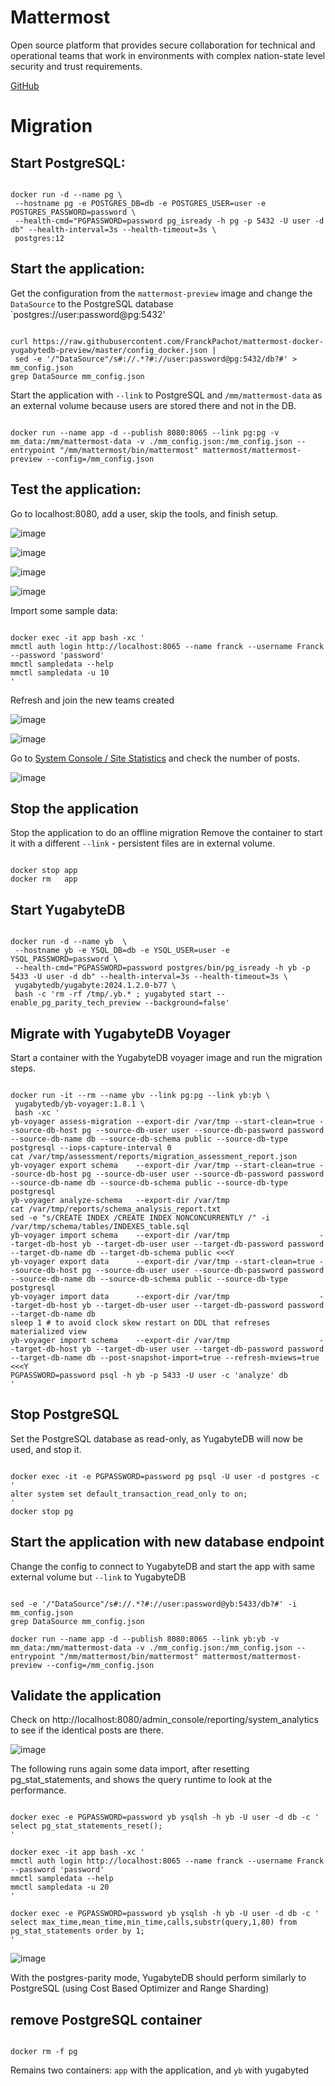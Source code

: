 # Mattermost

Open source platform that provides secure collaboration for technical and operational teams that work in environments with complex nation-state level security and trust requirements.

[GitHub](https://github.com/mattermost/mattermost)

# Migration

## Start PostgreSQL:
```

docker run -d --name pg \
 --hostname pg -e POSTGRES_DB=db -e POSTGRES_USER=user -e POSTGRES_PASSWORD=password \
 --health-cmd="PGPASSWORD=password pg_isready -h pg -p 5432 -U user -d db" --health-interval=3s --health-timeout=3s \
 postgres:12

```

## Start the application:
Get the configuration from the `mattermost-preview` image and change the `DataSource` to the PostgreSQL database `postgres://user:password@pg:5432'
```

curl https://raw.githubusercontent.com/FranckPachot/mattermost-docker-yugabytedb-preview/master/config_docker.json |
 sed -e '/"DataSource"/s#://.*?#://user:password@pg:5432/db?#' > mm_config.json
grep DataSource mm_config.json

```
Start the application with `--link` to PostgreSQL and `/mm/mattermost-data` as an external volume because users are stored there and not in the DB. 

```

docker run --name app -d --publish 8080:8065 --link pg:pg -v mm_data:/mm/mattermost-data -v ./mm_config.json:/mm_config.json --entrypoint "/mm/mattermost/bin/mattermost" mattermost/mattermost-preview --config=/mm_config.json

```

## Test the application:

Go to localhost:8080, add a user, skip the tools, and finish setup.

![image](https://github.com/user-attachments/assets/9f269022-c6cb-4ac8-8194-f4b9074596c6)

![image](https://github.com/user-attachments/assets/da6fafec-5787-4457-a5ad-8df510552d67)

![image](https://github.com/user-attachments/assets/cca2d99a-aeb8-4067-b489-d6311d497630)

![image](https://github.com/user-attachments/assets/0ff2f871-6835-4bd9-814d-05450372fc38)


Import some sample data:
```

docker exec -it app bash -xc '
mmctl auth login http://localhost:8065 --name franck --username Franck --password 'password'
mmctl sampledata --help
mmctl sampledata -u 10
'

```

Refresh and join the new teams created

![image](https://github.com/user-attachments/assets/e5824f91-0eed-488f-8a93-b8b3e2fbc598)

![image](https://github.com/user-attachments/assets/b4c0e37d-2523-4a2d-89ee-2655da13fdec)


Go to [System Console / Site Statistics](localhost:8080//admin_console/reporting/system_analytics) and check the number of posts.

![image](https://github.com/user-attachments/assets/85899db9-0840-49d6-8d50-dbe0fdee3366)


## Stop the application
Stop the application to do an offline migration
Remove the container to start it with a different `--link` - persistent files are in external volume.
```

docker stop app
docker rm   app

```

## Start YugabyteDB

```

docker run -d --name yb  \
 --hostname yb -e YSQL_DB=db -e YSQL_USER=user -e YSQL_PASSWORD=password \
 --health-cmd="PGPASSWORD=password postgres/bin/pg_isready -h yb -p 5433 -U user -d db" --health-interval=3s --health-timeout=3s \
 yugabytedb/yugabyte:2024.1.2.0-b77 \
 bash -c 'rm -rf /tmp/.yb.* ; yugabyted start --enable_pg_parity_tech_preview --background=false'

```

## Migrate with YugabyteDB Voyager
Start a container with the YugabyteDB voyager image and run the migration steps.

```

docker run -it --rm --name ybv --link pg:pg --link yb:yb \
 yugabytedb/yb-voyager:1.8.1 \
 bash -xc '
yb-voyager assess-migration --export-dir /var/tmp --start-clean=true --source-db-host pg --source-db-user user --source-db-password password --source-db-name db --source-db-schema public --source-db-type postgresql --iops-capture-interval 0
cat /var/tmp/assessment/reports/migration_assessment_report.json
yb-voyager export schema    --export-dir /var/tmp --start-clean=true --source-db-host pg --source-db-user user --source-db-password password --source-db-name db --source-db-schema public --source-db-type postgresql
yb-voyager analyze-schema   --export-dir /var/tmp
cat /var/tmp/reports/schema_analysis_report.txt
sed -e "s/CREATE INDEX /CREATE INDEX NONCONCURRENTLY /" -i /var/tmp/schema/tables/INDEXES_table.sql
yb-voyager import schema    --export-dir /var/tmp                    --target-db-host yb --target-db-user user --target-db-password password --target-db-name db --target-db-schema public <<<Y 
yb-voyager export data      --export-dir /var/tmp --start-clean=true --source-db-host pg --source-db-user user --source-db-password password --source-db-name db --source-db-schema public --source-db-type postgresql
yb-voyager import data      --export-dir /var/tmp                    --target-db-host yb --target-db-user user --target-db-password password --target-db-name db
sleep 1 # to avoid clock skew restart on DDL that refreses materialized view
yb-voyager import schema    --export-dir /var/tmp                    --target-db-host yb --target-db-user user --target-db-password password --target-db-name db --post-snapshot-import=true --refresh-mviews=true <<<Y
PGPASSWORD=password psql -h yb -p 5433 -U user -c 'analyze' db
'

```

## Stop PostgreSQL

Set the PostgreSQL database as read-only, as YugabyteDB will now be used, and stop it.

```

docker exec -it -e PGPASSWORD=password pg psql -U user -d postgres -c '
alter system set default_transaction_read_only to on;
'
docker stop pg

```

## Start the application with new database endpoint

Change the config to connect to YugabyteDB and start the app with same external volume but `--link` to YugabyteDB

```

sed -e '/"DataSource"/s#://.*?#://user:password@yb:5433/db?#' -i mm_config.json 
grep DataSource mm_config.json

docker run --name app -d --publish 8080:8065 --link yb:yb -v mm_data:/mm/mattermost-data -v ./mm_config.json:/mm_config.json --entrypoint "/mm/mattermost/bin/mattermost" mattermost/mattermost-preview --config=/mm_config.json

```

## Validate the application

Check on http://localhost:8080/admin_console/reporting/system_analytics to see if the identical posts are there.

![image](https://github.com/user-attachments/assets/5597e632-7568-4c6e-85f8-761a4629eb7d)


The following runs again some data import, after resetting pg_stat_statements, and shows the query runtime to look at the performance. 

```

docker exec -e PGPASSWORD=password yb ysqlsh -h yb -U user -d db -c '
select pg_stat_statements_reset();
'

docker exec -it app bash -xc '
mmctl auth login http://localhost:8065 --name franck --username Franck --password 'password'
mmctl sampledata --help
mmctl sampledata -u 20
'

docker exec -e PGPASSWORD=password yb ysqlsh -h yb -U user -d db -c '
select max_time,mean_time,min_time,calls,substr(query,1,80) from pg_stat_statements order by 1;
'

```

![image](https://github.com/user-attachments/assets/0dba8cab-3fde-4898-94b1-2b5f3a71ea18)


With the postgres-parity mode, YugabyteDB should perform similarly to PostgreSQL (using Cost Based Optimizer and Range Sharding)

## remove PostgreSQL container
```

docker rm -f pg

```

Remains two containers: `app` with the application, and `yb` with yugabyted


